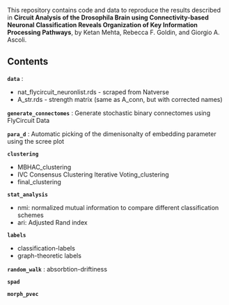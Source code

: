 This repository contains code and data to reproduce the results described in **Circuit Analysis of the Drosophila Brain using Connectivity-based Neuronal Classification Reveals Organization of Key Information Processing Pathways**, by Ketan Mehta, Rebecca F. Goldin, and Giorgio A. Ascoli.

## Contents

**`data`** :
  - nat_flycircuit_neuronlist.rds - scraped from Natverse
  - A_str.rds - strength matrix (same as A_conn, but with corrected names)


**`generate_connectomes`** : Generate stochastic binary connectomes using FlyCircuit Data

**`para_d`** : Automatic picking of the dimenisonalty of embedding parameter using the scree plot

**`clustering`**
  - MBHAC_clustering
  - IVC Consensus Clustering Iterative Voting_clustering
  - final_clustering

**`stat_analysis`**
  - nmi: normalized mutual information to compare different classification schemes
  - ari: Adjusted Rand index 

**`labels`**
  - classification-labels
  - graph-theoretic labels

**`random_walk`** : absorbtion-driftiness

**`spad`**

**`morph_pvec`**
